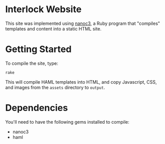 Interlock Website
=====

This site was implemented using [nanoc3](http://nanoc.stoneship.org/), a Ruby program that "compiles" templates and content into a static HTML site.

Getting Started
=======

To compile the site, type:

    rake

This will compile HAML templates into HTML, and copy Javascript, CSS, and images from the `assets` directory to `output`.

Dependencies
=======

You'll need to have the following gems installed to compile:

* nanoc3
* haml
